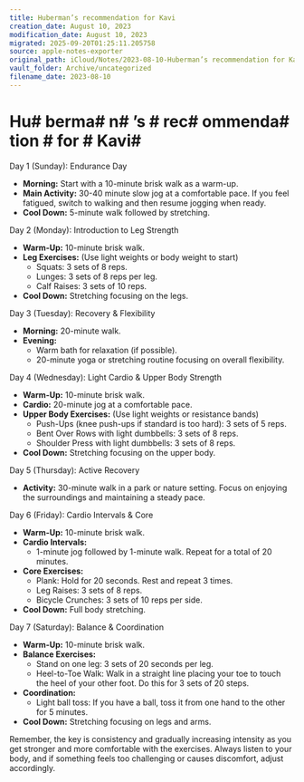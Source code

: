 ```yaml
---
title: Huberman’s recommendation for Kavi
creation_date: August 10, 2023
modification_date: August 10, 2023
migrated: 2025-09-20T01:25:11.205758
source: apple-notes-exporter
original_path: iCloud/Notes/2023-08-10-Huberman’s recommendation for Kavi.md
vault_folder: Archive/uncategorized
filename_date: 2023-08-10
---
```



# Hu# berma# n# ’s # rec# ommenda# tion # for # Kavi# 

Day 1 (Sunday): Endurance Day

- **Morning:** Start with a 10-minute brisk walk as a warm-up.
- **Main Activity:** 30-40 minute slow jog at a comfortable pace. If you feel fatigued, switch to walking and then resume jogging when ready.
- **Cool Down:** 5-minute walk followed by stretching.

Day 2 (Monday): Introduction to Leg Strength

- **Warm-Up:** 10-minute brisk walk.
- **Leg Exercises:** (Use light weights or body weight to start)
  - Squats: 3 sets of 8 reps.
  - Lunges: 3 sets of 8 reps per leg.
  - Calf Raises: 3 sets of 10 reps.
- **Cool Down:** Stretching focusing on the legs.

Day 3 (Tuesday): Recovery & Flexibility

- **Morning:** 20-minute walk.
- **Evening:** 
  - Warm bath for relaxation (if possible).
  - 20-minute yoga or stretching routine focusing on overall flexibility.

Day 4 (Wednesday): Light Cardio & Upper Body Strength

- **Warm-Up:** 10-minute brisk walk.
- **Cardio:** 20-minute jog at a comfortable pace.
- **Upper Body Exercises:** (Use light weights or resistance bands)
  - Push-Ups (knee push-ups if standard is too hard): 3 sets of 5 reps.
  - Bent Over Rows with light dumbbells: 3 sets of 8 reps.
  - Shoulder Press with light dumbbells: 3 sets of 8 reps.
- **Cool Down:** Stretching focusing on the upper body.

Day 5 (Thursday): Active Recovery
- **Activity:** 30-minute walk in a park or nature setting. Focus on enjoying the surroundings and maintaining a steady pace.

Day 6 (Friday): Cardio Intervals & Core

- **Warm-Up:** 10-minute brisk walk.
- **Cardio Intervals:** 
  - 1-minute jog followed by 1-minute walk. Repeat for a total of 20 minutes.
- **Core Exercises:**
  - Plank: Hold for 20 seconds. Rest and repeat 3 times.
  - Leg Raises: 3 sets of 8 reps.
  - Bicycle Crunches: 3 sets of 10 reps per side.
- **Cool Down:** Full body stretching.

Day 7 (Saturday): Balance & Coordination

- **Warm-Up:** 10-minute brisk walk.
- **Balance Exercises:** 
  - Stand on one leg: 3 sets of 20 seconds per leg.
  - Heel-to-Toe Walk: Walk in a straight line placing your toe to touch the heel of your other foot. Do this for 3 sets of 20 steps.
- **Coordination:** 
  - Light ball toss: If you have a ball, toss it from one hand to the other for 5 minutes.
- **Cool Down:** Stretching focusing on legs and arms.

Remember, the key is consistency and gradually increasing intensity as you get stronger and more comfortable with the exercises. Always listen to your body, and if something feels too challenging or causes discomfort, adjust accordingly.
